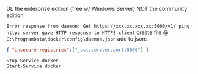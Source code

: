 
DL the enterprise edition (free w/ Windows Server) NOT the community edition

```Error response from daemon: Get https://xxx.xx.xxx.xx:5000/v1/_ping: http: server gave HTTP response to HTTPS client```
create file @ ```C:\ProgramData\docker\config\daemon.json```
add to json: 
```json
{ "insecure-registries":["just.serv.er.port:5000"] }
```

```
Stop-Service docker
Start-Service docker
```
